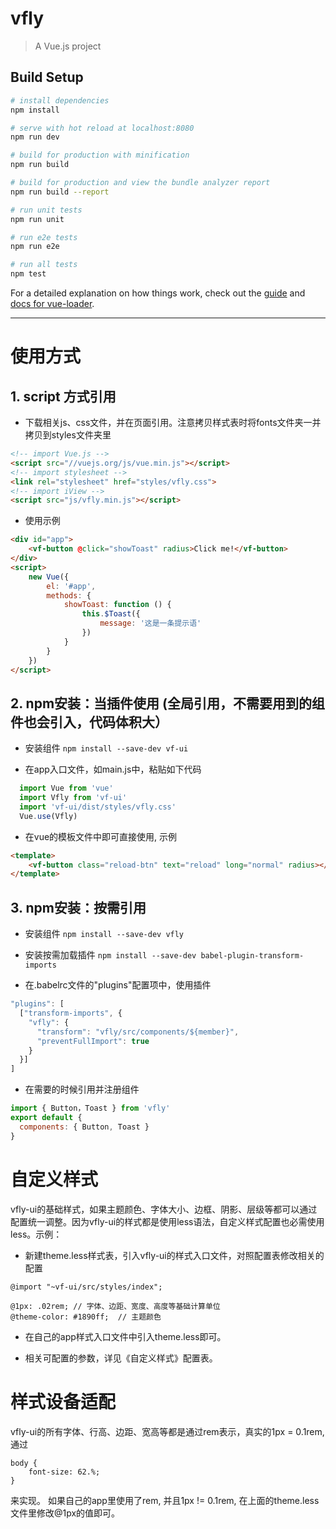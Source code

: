 # vfly

> A Vue.js project

## Build Setup

``` bash
# install dependencies
npm install

# serve with hot reload at localhost:8080
npm run dev

# build for production with minification
npm run build

# build for production and view the bundle analyzer report
npm run build --report

# run unit tests
npm run unit

# run e2e tests
npm run e2e

# run all tests
npm test
```

For a detailed explanation on how things work, check out the [guide](http://vuejs-templates.github.io/webpack/) and [docs for vue-loader](http://vuejs.github.io/vue-loader).

---

# 使用方式

## 1. script 方式引用
- 下载相关js、css文件，并在页面引用。注意拷贝样式表时将fonts文件夹一并拷贝到styles文件夹里
```html
<!-- import Vue.js -->
<script src="//vuejs.org/js/vue.min.js"></script>
<!-- import stylesheet -->
<link rel="stylesheet" href="styles/vfly.css">
<!-- import iView -->
<script src="js/vfly.min.js"></script>

```
- 使用示例
```html
<div id="app">
    <vf-button @click="showToast" radius>Click me!</vf-button>
</div>
<script>
    new Vue({
        el: '#app',
        methods: {
            showToast: function () {
                this.$Toast({
                    message: '这是一条提示语'
                })
            }
        }
    })
</script>
```

## 2. npm安装：当插件使用 (全局引用，不需要用到的组件也会引入，代码体积大）
- 安装组件
` npm install --save-dev vf-ui `

- 在app入口文件，如main.js中，粘贴如下代码
```javascript
  import Vue from 'vue'
  import Vfly from 'vf-ui'
  import 'vf-ui/dist/styles/vfly.css'
  Vue.use(Vfly)
```
- 在vue的模板文件中即可直接使用, 示例
```html
<template>
    <vf-button class="reload-btn" text="reload" long="normal" radius></vf-button>
</template>
```

## 3. npm安装：按需引用
- 安装组件
` npm install --save-dev vfly `

- 安装按需加载插件
` npm install --save-dev babel-plugin-transform-imports `

- 在.babelrc文件的"plugins"配置项中，使用插件
```javascript
"plugins": [
  ["transform-imports", {
    "vfly": {
      "transform": "vfly/src/components/${member}",
      "preventFullImport": true
    }
  }]
]
```
- 在需要的时候引用并注册组件
```javascript
import { Button，Toast } from 'vfly'
export default {
  components: { Button, Toast }
}
```

# 自定义样式
vfly-ui的基础样式，如果主题颜色、字体大小、边框、阴影、层级等都可以通过配置统一调整。因为vfly-ui的样式都是使用less语法，自定义样式配置也必需使用less。示例：

- 新建theme.less样式表，引入vfly-ui的样式入口文件，对照配置表修改相关的配置
```less
@import "~vf-ui/src/styles/index";

@1px: .02rem; // 字体、边距、宽度、高度等基础计算单位
@theme-color: #1890ff;  // 主题颜色
```

- 在自己的app样式入口文件中引入theme.less即可。

- 相关可配置的参数，详见《自定义样式》配置表。

# 样式设备适配
vfly-ui的所有字体、行高、边距、宽高等都是通过rem表示，真实的1px = 0.1rem, 通过
```less
body {
    font-size: 62.%;
}
```
来实现。
如果自己的app里使用了rem, 并且1px != 0.1rem, 在上面的theme.less文件里修改@1px的值即可。